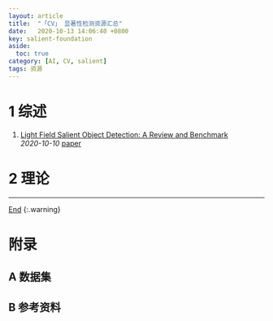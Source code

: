```yaml
---
layout: article
title:  "「CV」 显著性检测资源汇总"
date:   2020-10-13 14:06:40 +0800
key: salient-foundation
aside:
  toc: true
category: [AI, CV, salient]
tags: 资源
---
```

<span id='head'></span>

<!--more-->  

# 1 综述

1. [Light Field Salient Object Detection: A Review and Benchmark](http://cn.arxiv.org/abs/2010.04968)  
 *2020-10-10* [paper](https://arxiv.org/abs/2010.04968)     

# 2 理论

-------------------  
[End](#head)
{:.warning}  


# 附录
## A 数据集


## B 参考资料
